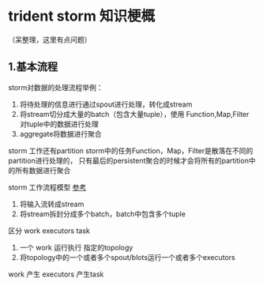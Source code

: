 # trident storm 知识梗概
（呆整理，这里有点问题）

## 1.基本流程
storm对数据的处理流程举例：
1. 将待处理的信息进行通过spout进行处理，转化成stream
2. 将stream切分成大量的batch（包含大量tuple），使用 Function,Map,Filter 对tuple中的数据进行处理
3. aggregate将数据进行聚合


storm 工作还有partition
storm中的任务Function，Map，Filter是散落在不同的partition进行处理的，
只有最后的persistent聚合的时候才会将所有的partition中的所有数据进行聚合


storm 工作流程模型 [参考](http://storm.apachecn.org/releases/cn/1.1.0/Understanding-the-parallelism-of-a-Storm-topology.html)
1. 将输入流转成stream
2. 将stream拆封分成多个batch，batch中包含多个tuple

区分 work executors task
1. 一个 work 运行执行 指定的topology
2. 将topology中的一个或者多个spout/blots运行一个或者多个executors


work 产生 executors 产生task
